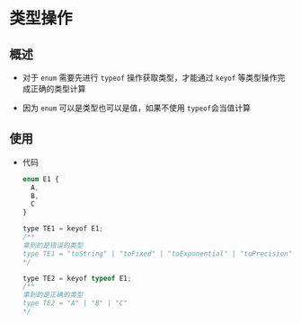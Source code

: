 # 类型操作

## 概述

+ 对于 `enum` 需要先进行 `typeof` 操作获取类型，才能通过 `keyof` 等类型操作完成正确的类型计算

+ 因为 `enum` 可以是类型也可以是值，如果不使用  `typeof`会当值计算

## 使用

+ 代码

  ```js
  enum E1 {
    A,
    B,
    C
  }

  type TE1 = keyof E1;
  /**
  拿到的是错误的类型
  type TE1 = "toString" | "toFixed" | "toExponential" | "toPrecision" | "valueOf" | "toLocaleString"
  */

  type TE2 = keyof typeof E1;
  /**
  拿到的是正确的类型
  type TE2 = "A" | "B" | "C"
  */
  ```
